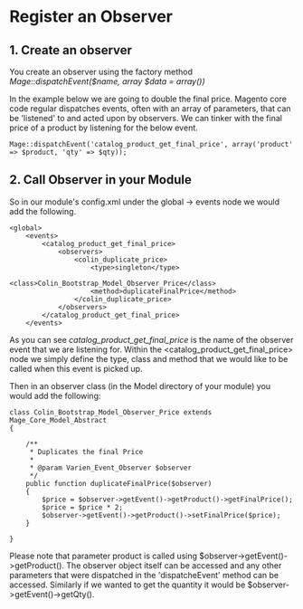 # Register an Observer

## 1. Create an observer

You create an observer using the factory method *Mage::dispatchEvent($name, array $data = array())*

In the example below we are going to double the final price.
Magento core code regular dispatches events, often with an array of parameters, that can be 'listened' to and acted upon by observers. We can tinker with
the final price of a product by listening for the below event.


    Mage::dispatchEvent('catalog_product_get_final_price', array('product' => $product, 'qty' => $qty));

## 2. Call Observer in your Module

So in our module's config.xml under the global -> events node we would add the following.

    <global>
        <events>
            <catalog_product_get_final_price>
                <observers>
                    <colin_duplicate_price>
                        <type>singleton</type>
                        <class>Colin_Bootstrap_Model_Observer_Price</class>
                        <method>duplicateFinalPrice</method>
                    </colin_duplicate_price>
                </observers>
            </catalog_product_get_final_price>
        </events>

As you can see *catalog_product_get_final_price* is the name of the observer event that we are listening for.
Within the <catalog_product_get_final_price> node we simply define the type, class and method that we would like to be called when this event is picked up.

Then in an observer class (in the Model directory of your module) you would add the following:

    class Colin_Bootstrap_Model_Observer_Price extends Mage_Core_Model_Abstract
    {

    	/**
    	 * Duplicates the final Price
    	 *
    	 * @param Varien_Event_Observer $observer
    	 */
    	public function duplicateFinalPrice($observer)
    	{
    		$price = $observer->getEvent()->getProduct()->getFinalPrice();
    		$price = $price * 2;
    		$observer->getEvent()->getProduct()->setFinalPrice($price);
    	}

    }

Please note that parameter product is called using $observer->getEvent()->getProduct(). The observer object itself can be accessed and any other parameters that were dispatched in the 'dispatcheEvent' method can be accessed.
Similarly if we wanted to get the quantity it would be $observer->getEvent()->getQty().
